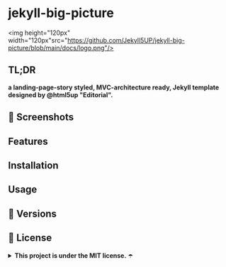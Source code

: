 <!-- ⚠️ This README has been generated from the file(s) "SCHEMA.md" ⚠️--><h1>jekyll-big-picture</h1>
<img height="120px" width="120px"src="https://github.com/Jekyll5UP/jekyll-big-picture/blob/main/docs/logo.png"/>
<h2>TL;DR</h2>

**a landing-page-story styled, MVC-architecture ready, Jekyll template designed by @html5up "Editorial".**
<h2>📸 Screenshots</h2>
<h2>Features</h2>
<h2>Installation</h2>
<h2>Usage</h2>
<h2>📄 Versions</h2>
<h2>📜 License</h2>

<details>
 <summary><b>This project is under the MIT license.</b> ☂️</summary>
    <code>
    Copyright c 2021 Jffrydsr.tech
    
    Permission is hereby granted, free of charge, to any person obtaining a copy
    
    of this software and associated documentation files (the "Software"), to deal
    
    in the Software without restriction, including without limitation the rights
    
    to use, copy, modify, merge, publish, distribute, sublicense, and/or sell
    
    copies of the Software, and to permit persons to whom the Software is
    
    furnished to do so, subject to the following conditions:
    
    The above copyright notice and this permission notice shall be included in all
    
    copies or substantial portions of the Software.
    
    THE SOFTWARE IS PROVIDED "AS IS", WITHOUT WARRANTY OF ANY KIND, EXPRESS OR
    
    IMPLIED, INCLUDING BUT NOT LIMITED TO THE WARRANTIES OF MERCHANTABILITY,
    
    FITNESS FOR A PARTICULAR PURPOSE AND NONINFRINGEMENT. IN NO EVENT SHALL THE
    
    AUTHORS OR COPYRIGHT HOLDERS BE LIABLE FOR ANY CLAIM, DAMAGES OR OTHER
    
    LIABILITY, WHETHER IN AN ACTION OF CONTRACT, TORT OR OTHERWISE, ARISING FROM,
    
    OUT OF OR IN CONNECTION WITH THE SOFTWARE OR THE USE OR OTHER DEALINGS IN THE
    
    SOFTWARE.
   </code>
</details>